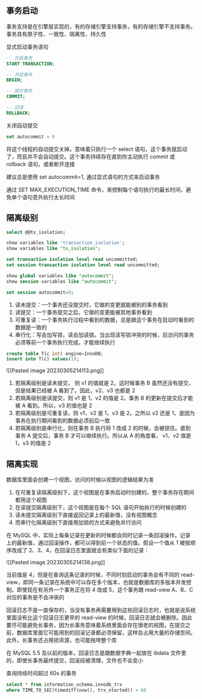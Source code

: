 ## 事务启动

事务支持是在引擎层实现的，有的存储引擎支持事务，有的存储引擎不支持事务。事务具有原子性、一致性、隔离性、持久性

显式启动事务语句

```sql
-- 开启事务
START TRANSACTION;

-- 开启事务
BEGIN;

-- 提交事务
COMMIT;

-- 回滚
ROLLBACK;
```

关闭自动提交

```sql
set autocommit = 0
```

将这个线程的自动提交关掉。意味着只执行一个 select 语句，这个事务就启动了，而且并不会自动提交。这个事务持续存在直到你主动执行 commit 或 rollback 语句，或者断开连接

建议总是使用 set autocommit=1, 通过显式语句的方式来启动事务

通过 SET MAX_EXECUTION_TIME 命令，来控制每个语句执行的最长时间，避免单个语句意外执行太长时间

## 隔离级别

```sql
select @@tx_isolation;

show variables like 'transaction_isolation';
show variables like "tx_isolation";

set transaction isolation level read uncommitted;
set session transaction isolation level read uncommitted;
```

```sql
show global variables like "autocommit";
show session variables like "autocommit";

set session autocommit=0;
```

1. 读未提交：一个事务还没提交时，它做的变更就能被别的事务看到
2. 读提交：一个事务提交之后，它做的变更能被其他事务看到
3. 可重复读：一个事务执行过程中看到的数据，总是跟这个事务在启动时看到的数据是一致的
4. 串行化：写会加写锁，读会加读锁。当出现读写锁冲突的时候，后访问的事务必须等前一个事务执行完成，才能继续执行

```sql
create table T(c int) engine=InnoDB;
insert into T(c) values(1);
```

![[Pasted image 20230305214113.png]]

1.  若隔离级别是读未提交， 则 v1 的值就是 2。这时候事务 B 虽然还没有提交，但是结果已经被 A 看到了。因此，v2、v3 也都是 2
2.  若隔离级别是读提交，则 v1 是 1，v2 的值是 2。事务 B 的更新在提交后才能被 A 看到。所以，v3 的值也是 2
3.  若隔离级别是可重复读，则 v1、v2 是 1，v3 是 2。之所以 v2 还是 1，是因为事务在执行期间看到的数据必须前后一致
4.  若隔离级别是串行化，则在事务 B 执行将 1 改成 2 的时候，会被锁住。直到事务 A 提交后，事务 B 才可以继续执行。所以从 A 的角度看， v1、v2 值是 1，v3 的值是 2

## 隔离实现

数据库里面会创建一个视图，访问的时候以视图的逻辑结果为准

1.  在可重复读隔离级别下，这个视图是在事务启动时创建的，整个事务存在期间都用这个视图
2.  在读提交隔离级别下，这个视图是在每个 SQL 语句开始执行的时候创建的
3.  读未提交隔离级别下直接返回记录上的最新值，没有视图概念
4.  而串行化隔离级别下直接用加锁的方式来避免并行访问

在 MySQL 中，实际上每条记录在更新的时候都会同时记录一条回滚操作。记录上的最新值，通过回滚操作，都可以得到前一个状态的值。假设一个值从 1 被按顺序改成了 2、3、4，在回滚日志里面就会有类似下面的记录：

![[Pasted image 20230305214138.png]]

当前值是 4，但是在查询这条记录的时候，不同时刻启动的事务会有不同的 read-view，即同一条记录在系统中可以存在多个版本，也就是数据库的多版本并发控制。即使现在有另外一个事务正在将 4 改成 5，这个事务跟 read-view A、B、C 对应的事务是不会冲突的

回滚日志不是一直保存的，当没有事务再需要用到这些回滚日志时，也就是说系统里面没有比这个回滚日志更早的 read-view 的时候，回滚日志就会被删除。因此要尽可能避免长事务，因为长事务意味着系统里面会存在很老的视图，在提交之前，数据库里面它可能用到的回滚记录都必须保留，这样会占用大量的存储空间。此外，长事务还占用锁资源，也可能拖垮整个库

在 MySQL 5.5 及以前的版本，回滚日志是跟数据字典一起放在 ibdata 文件里的，即使长事务最终提交，回滚段被清理，文件也不会变小

查询持续时间超过 60s 的事务

```sql
select * from information_schema.innodb_trx
where TIME_TO_SEC(timediff(now(), trx_started)) > 60
```